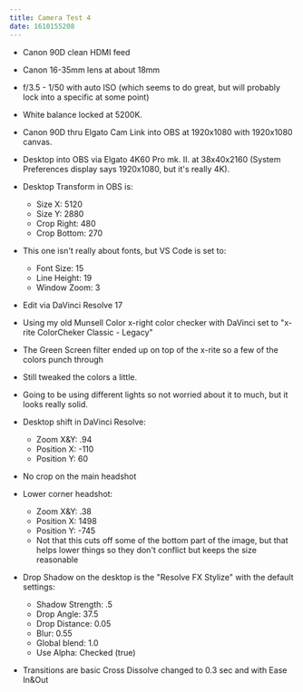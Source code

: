 ```yaml
---
title: Camera Test 4
date: 1610155208
---
```


- Canon 90D clean HDMI feed 
- Canon 16-35mm lens at about 18mm
- f/3.5 - 1/50 with auto ISO (which seems to do great, but will probably lock into a specific at some point)
- White balance locked at 5200K. 
- Canon 90D thru Elgato Cam Link into OBS at 1920x1080 with 1920x1080 canvas. 
- Desktop into OBS via Elgato 4K60 Pro mk. II. at 38x40x2160 (System Preferences display says 1920x1080, but it's really 4K). 
- Desktop Transform in OBS is:

    - Size X: 5120
    - Size Y: 2880
    - Crop Right: 480 
    - Crop Bottom: 270

- This one isn't really about fonts, but VS Code is set to:

    - Font Size: 15
    - Line Height: 19
    - Window Zoom: 3

- Edit via DaVinci Resolve 17
- Using my old Munsell Color x-right color checker with DaVinci set to "x-rite ColorCheker Classic - Legacy"
- The Green Screen filter ended up on top of the x-rite so a few of the colors punch through 
- Still tweaked the colors a little. 
- Going to be using different lights so not worried about it to much, but it looks really solid. 
- Desktop shift in DaVinci Resolve:

    - Zoom X&Y: .94
    - Position X: -110
    - Position Y: 60

- No crop on the main headshot 
- Lower corner headshot:

    - Zoom X&Y: .38
    - Position X: 1498
    - Position Y: -745
    - Not that this cuts off some of the bottom part of the image, but that helps lower things so they don't conflict but keeps the size reasonable

- Drop Shadow on the desktop is the "Resolve FX Stylize" with the default settings: 

    - Shadow Strength: .5
    - Drop Angle: 37.5
    - Drop Distance: 0.05
    - Blur: 0.55
    - Global blend: 1.0
    - Use Alpha: Checked (true)

- Transitions are basic Cross Dissolve changed to 0.3 sec and with Ease In&Out







